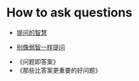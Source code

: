 # How to ask questions

- [提问的智慧](https://github.com/oldratlee/translations/tree/master/how-to-ask-questions-the-smart-way)  

- [别像弱智一样提问](https://github.com/tangx/Stop-Ask-Questions-The-Stupid-Ways/blob/master/README.md) 

* 《问题即答案》
* 《那些比答案更重要的好问题》


